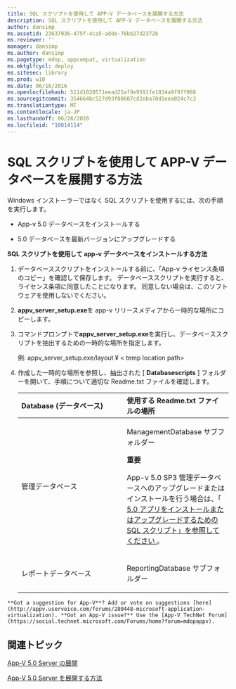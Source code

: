 ```yaml
---
title: SQL スクリプトを使用して APP-V データベースを展開する方法
description: SQL スクリプトを使用して APP-V データベースを展開する方法
author: dansimp
ms.assetid: 23637936-475f-4ca5-adde-76bb27d2372b
ms.reviewer: ''
manager: dansimp
ms.author: dansimp
ms.pagetype: mdop, appcompat, virtualization
ms.mktglfcycl: deploy
ms.sitesec: library
ms.prod: w10
ms.date: 06/16/2016
ms.openlocfilehash: 511d1020571eead25af9e9591fe1834a9f97f068
ms.sourcegitcommit: 354664bc527d93f80687cd2eba70d1eea024c7c3
ms.translationtype: MT
ms.contentlocale: ja-JP
ms.lasthandoff: 06/26/2020
ms.locfileid: "10814114"
---
```

# SQL スクリプトを使用して APP-V データベースを展開する方法


Windows インストーラーではなく SQL スクリプトを使用するには、次の手順を実行します。

-   App-v 5.0 データベースをインストールする

-   5.0 データベースを最新バージョンにアップグレードする

**SQL スクリプトを使用して app-v データベースをインストールする方法**

1. データベーススクリプトをインストールする前に、「App-v ライセンス条項のコピー」を確認して保存します。 データベーススクリプトを実行すると、ライセンス条項に同意したことになります。 同意しない場合は、このソフトウェアを使用しないでください。

2. **appv\_server\_setup.exe**を app-v リリースメディアから一時的な場所にコピーします。

3. コマンドプロンプトで**appv\_server\_setup.exe**を実行し、データベーススクリプトを抽出するための一時的な場所を指定します。

   例: appv\_server\_setup.exe/layout ¥ &lt; temp location path&gt;

4. 作成した一時的な場所を参照し、抽出された [ **Databasescripts** ] フォルダーを開いて、手順について適切な Readme.txt ファイルを確認します。

   <table>
   <colgroup>
   <col width="50%" />
   <col width="50%" />
   </colgroup>
   <thead>
   <tr class="header">
   <th align="left">Database (データベース)</th>
   <th align="left">使用する Readme.txt ファイルの場所</th>
   </tr>
   </thead>
   <tbody>
   <tr class="odd">
   <td align="left"><p>管理データベース</p></td>
   <td align="left"><p>ManagementDatabase サブフォルダー</p>
   <div class="alert">
   <strong>重要</strong><br/><p>App-v 5.0 SP3 管理データベースへのアップグレードまたはインストールを行う場合は、「 <a href="https://support.microsoft.com/kb/3031340" data-raw-source="[SQL scripts to install or upgrade the App-V 5.0 SP3 Management Server database fail](https://support.microsoft.com/kb/3031340)"> 5.0 アプリをインストールまたはアップグレードするための SQL スクリプト」を参照してください </a> 。</p>
   </div>
   <div>

   </div></td>
   </tr>
   <tr class="even">
   <td align="left"><p>レポートデータベース</p></td>
   <td align="left"><p>ReportingDatabase サブフォルダー</p></td>
   </tr>
   </tbody>
   </table>



~~~
**Got a suggestion for App-V**? Add or vote on suggestions [here](http://appv.uservoice.com/forums/280448-microsoft-application-virtualization). **Got an App-V issue?** Use the [App-V TechNet Forum](https://social.technet.microsoft.com/Forums/home?forum=mdopappv).
~~~

## 関連トピック


[App-V 5.0 Server の展開](deploying-the-app-v-50-server.md)

[App-V 5.0 Server を展開する方法](how-to-deploy-the-app-v-50-server-50sp3.md)









